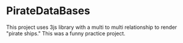 # PirateDataBases

This project uses 3js library with a multi to multi relationship to render "pirate ships." This was a funny practice project.
